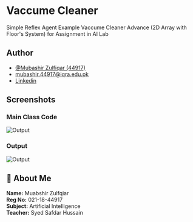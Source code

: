
# Vaccume Cleaner

Simple Reflex Agent Example Vaccume Cleaner Advance (2D Array with Floor's System) for Assignment in AI Lab


## Author

- [@Mubashir Zulfiqar (44917)](https://github.com/mubashir-zulfiqar)
- [mubashir.44917@iqra.edu.pk](mailto:mubashir.44917@iqra.edu.pk)
- [Linkedin](https://www.linkedin.com/in/mubashir-zulfiqar-740748220/)


## Screenshots

### Main Class Code
![Output](https://via.placeholder.com/400x400?text=Main+Class+Code+Here)

### Output
![Output](https://via.placeholder.com/400x400?text=Output+Here)


## 🚀 About Me
**Name:** Muabshir Zulfqiar  
**Reg No:** 021-18-44917  
**Subject:** Artificial Intelligence  
**Teacher:** Syed Safdar Hussain

